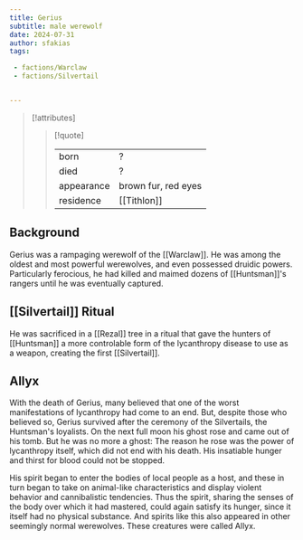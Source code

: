 ```yaml
---
title: Gerius
subtitle: male werewolf
date: 2024-07-31
author: sfakias
tags:

 - factions/Warclaw
 - factions/Silvertail


---
```

> [!attributes]
> 
> > [!quote]
> >
> > | | |
> > | --- | --- |
> > | born | ? |
> > | died | ? |
> > | appearance | brown fur, red eyes |
> > | residence | [[Tithlon]] |

## Background

Gerius was a rampaging werewolf of the [[Warclaw]]. He was among the oldest and most powerful werewolves, and even possessed druidic powers. Particularly ferocious, he had killed and maimed dozens of [[Huntsman]]'s rangers until he was eventually captured.

## [[Silvertail]] Ritual

He was sacrificed in a [[Rezal]] tree in a ritual that gave the hunters of [[Huntsman]] a more controlable form of the lycanthropy disease to use as a weapon, creating the first [[Silvertail]].

## Allyx

With the death of Gerius, many believed that one of the worst manifestations of lycanthropy had come to an end. But, despite those who believed so, Gerius survived after the ceremony of the Silvertails, the Huntsman's loyalists. On the next full moon his ghost rose and came out of his tomb. But he was no more a ghost: The reason he rose was the power of lycanthropy itself, which did not end with his death. His insatiable hunger and thirst for blood could not be stopped.

His spirit began to enter the bodies of local people as a host, and these in turn began to take on animal-like characteristics and display violent behavior and cannibalistic tendencies. Thus the spirit, sharing the senses of the body over which it had mastered, could again satisfy its hunger, since it itself had no physical substance. And spirits like this also appeared in other seemingly normal werewolves. These creatures were called Allyx.